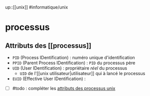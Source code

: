 up::[[unix]]
#informatique/unix
# processus

## Attributs des [[processus]] 
 - `PID` (Process IDentification) : numéro unique d'identification
 - `PPID` (Parent Process IDentification) : `PID` du processus père
 - `UID` (User IDentification) : propriétaire _réel_ du processus
     - `UID` de l'[[unix utilisateur|utilisateur]] qui à lancé le processus
 - `EUID` (Effective User IDentification) : 

 - [ ] #todo : compléter les [attributs des processus unix](https://stackoverflow.com/questions/30493424/what-is-the-difference-between-a-process-pid-ppid-uid-euid-gid-and-egid)
